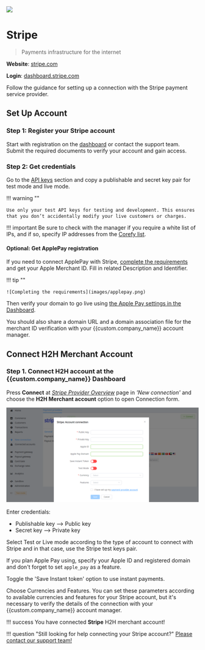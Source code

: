 <img src="https://static.openfintech.io/payment_providers/stripe/logo.svg?w=400" width="400px" >

# Stripe 

> Payments infrastructure for the internet

**Website**: [stripe.com](https://stripe.com/en-gb-us)

**Login**: [dashboard.stripe.com](https://dashboard.stripe.com/login)

Follow the guidance for setting up a connection with the Stripe payment service provider.

## Set Up Account

### Step 1: Register your Stripe account

Start with registration on the [dashboard](https://dashboard.stripe.com/login) or contact the support team. Submit the required documents to verify your account and gain access.

### Step 2: Get credentials

Go to the [API keys](https://dashboard.stripe.com/apikeys) section and copy a publishable and secret key pair for test mode and live mode.

!!! warning ""

    Use only your test API keys for testing and development. This ensures that you don’t accidentally modify your live customers or charges.

!!! important
    Be sure to check with the manager if you require a white list of IPs, and if so, specify IP addresses from the [Corefy list](/integration/ips/).

#### Optional: Get ApplePay registration

If you need to connect ApplePay with Stripe, [complete the requirements](https://developer.apple.com/documentation/pasapple-developer-merchantid-domain-association) and get your Apple Merchant ID. Fill in related Description and Identifier.

!!! tip ""

    ![Completing the requirements](images/applepay.png)

Then verify your domain to go live using [the Apple Pay settings in the Dashboard](https://dashboard.stripe.com/account/payments/apple_pay).

You should also share a domain URL and a domain association file for the merchant ID verification with your {{custom.company_name}} account manager.

## Connect H2H Merchant Account

### Step 1. Connect H2H account at the {{custom.company_name}} Dashboard

Press **Connect** at [*Stripe Provider Overview*]({{custom.dashboard_base_url}}connect-directory/payment-providers/stripe/general) page in *'New connection'* and choose the **H2H Merchant account** option to open Connection form.

![Connect](images/h2h-merchant-account.png)

Enter credentials:

* Publishable key --> Public key
* Secret key --> Private key

Select Test or Live mode according to the type of account to connect with Stripe and in that case, use the Stripe test keys pair.

If you plan Apple Pay using, specify your Apple ID and registered domain and don't forget to set `apple_pay` as a feature.

Toggle the 'Save Instant token' option to use instant payments.

Choose Currencies and Features. You can set these parameters according to available currencies and features for your Stripe account, but it's necessary to verify the details of the connection with your {{custom.company_name}} account manager.

!!! success
    You have connected **Stripe** H2H merchant account!

!!! question "Still looking for help connecting your Stripe account?"
    <!--email_off-->[Please contact our support team!](mailto:{{custom.support_email}})<!--/email_off-->
